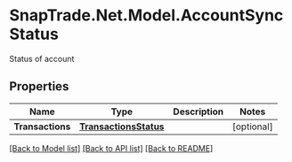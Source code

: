 # SnapTrade.Net.Model.AccountSyncStatus
Status of account

## Properties

Name | Type | Description | Notes
------------ | ------------- | ------------- | -------------
**Transactions** | [**TransactionsStatus**](TransactionsStatus.md) |  | [optional] 

[[Back to Model list]](../README.md#documentation-for-models) [[Back to API list]](../README.md#documentation-for-api-endpoints) [[Back to README]](../README.md)

